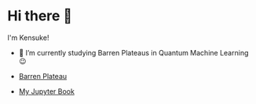 # Hi there 👋

I'm Kensuke!

- 🔭  I’m currently studying Barren Plateaus in Quantum Machine Learning 😉

- [Barren Plateau](https://kkensuke.notion.site/My-Research-c0dc6d9a9f2f4a078d1183a34258fd19)
- [My Jupyter Book](https://kkensuke.github.io/myjb/intro.html)
